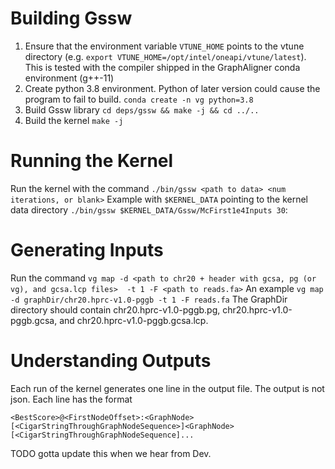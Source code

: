 # Building Gssw
1. Ensure that the environment variable `VTUNE_HOME` points to the vtune
   directory (e.g. `export VTUNE_HOME=/opt/intel/oneapi/vtune/latest`). This is
   tested with the compiler shipped in the GraphAligner conda environment
   (g++-11)
2. Create python 3.8 environment. Python of later version could cause the
   program to fail to build.
   `conda create -n vg python=3.8`
3. Build Gssw library
   `cd deps/gssw && make -j && cd ../..`
4. Build the kernel
   `make -j`

# Running the Kernel
Run the kernel with the command
`./bin/gssw <path to data> <num iterations, or blank>`
Example with `$KERNEL_DATA` pointing to the kernel data directory
`./bin/gssw $KERNEL_DATA/Gssw/McFirst1e4Inputs 30`:

# Generating Inputs
Run the command
`vg map -d <path to chr20 + header with gcsa, pg (or vg), and gcsa.lcp files> 
-t 1 -F <path to reads.fa>`
An example
`vg map -d graphDir/chr20.hprc-v1.0-pggb -t 1 -F reads.fa`
The GraphDir directory should contain chr20.hprc-v1.0-pggb.pg, 
chr20.hprc-v1.0-pggb.gcsa, and chr20.hprc-v1.0-pggb.gcsa.lcp.

# Understanding Outputs
Each run of the kernel generates one line in the output file. The output is not
json. Each line has the format
```
<BestScore>@<FirstNodeOffset>:<GraphNode>[<CigarStringThroughGraphNodeSequence>]<GraphNode>[<CigarStringThroughGraphNodeSequence]...
```

TODO gotta update this when we hear from Dev.

